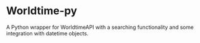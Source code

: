 # Worldtime-py
A Python wrapper for WorldtimeAPI with a searching functionality and some integration with datetime objects.
